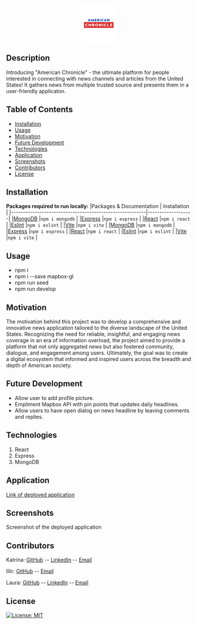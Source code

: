 <div style="text-align: center;">
    <img src="client/src/assets/images/US-Chronical.png" alt="US Chronical Logo" width="100">
</div>


## Description
Introducing "American Chronicle" - the ultimate platform for people interested in connecting with news channels and articles from the United States! It gathers news from multiple trusted source and presents them in a user-friendly applicaton. 

## Table of Contents
- [Installation](#installation)
- [Usage](#usage)
- [Motivation](#motivation)
- [Future Development](#future-development)
- [Technologies](#technologies)
- [Application](#application)
- [Screenshots](#screenshots)
- [Contributors](#contributors)
- [License](#license)
## Installation
**Packages required to run locally:**
|Packages & Documentation                                  | Installation     |
|---------------------------------------------------------|-------------------|
|[MongoDB](https://www.npmjs.com/package/mongodb)         |`npm i mongodb`    |
|[Express](https://www.npmjs.com/package/express)         |`npm i express`    |
|[React](https://www.npmjs.com/package/react)             |`npm i react`      |
|[Eslint](https://www.npmjs.com/package/eslint)           |`npm i eslint`     |
|[Vite](https://www.npmjs.com/package/vite)               |`npm i vite`       |
|[MongoDB](https://www.npmjs.com/package/mongodb)         |`npm i mongodb`    |
|[Express](https://www.npmjs.com/package/express)         |`npm i express`    |
|[React](https://www.npmjs.com/package/react)             |`npm i react`      |
|[Eslint](https://www.npmjs.com/package/eslint)           |`npm i eslint`     |
|[Vite](https://www.npmjs.com/package/vite)               |`npm i vite`       |


## Usage
* npm i
* npm i --save mapbox-gl
* npm run seed
* npm run develop

## Motivation
The motivation behind this project was to develop a comprehensive and innovative news application tailored to the diverse landscape of the United States. Recognizing the need for reliable, insightful, and engaging news coverage in an era of information overload, the project aimed to provide a platform that not only aggregated news but also fostered community, dialogue, and engagement among users. Ultimately, the goal was to create a digital ecosystem that informed and inspired users across the breadth and depth of American society.


## Future Development
* Allow user to add profile picture.
* Empliment Mapbox API with pin points that updates daily headlines.
* Allow users to have open dialog on news headline by leaving comments and replies.

## Technologies
1. React
2. Express
3. MongoDB

## Application
[Link of deployed application](https://us-chronicle-5f8b6391feb6.herokuapp.com/)
## Screenshots
Screenshot of the deployed application

## Contributors

Katrina: [GitHub](https://github.com/katgucilatar) -- [LinkedIn](https://www.linkedin.com/in/katrina-gucilatar-59983217b/) -- [Email](katgucilatar@outlook.com)

Illir: [GitHub](https://github.com/IlirHajdari) -- [Email](ilir.hajdari111@gmail.com)

Laura: [GitHub](https://github.com/LJJordan124) -- [LinkedIn](https://www.linkedin.com/in/laura-jordan-510412241/) -- [Email](jordan3313.lj@gmail.com)
## License
[![License: MIT](https://img.shields.io/badge/License-MIT-yellow.svg)](https://opensource.org/licenses/MIT)
